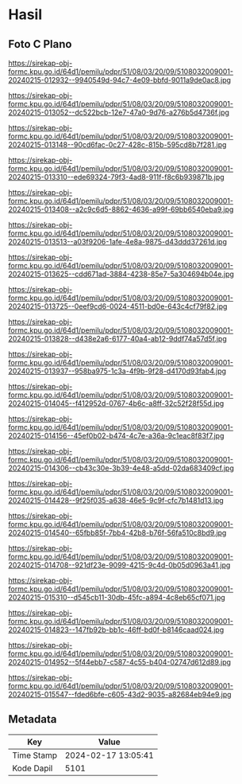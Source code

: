 # Hasil

## Foto C Plano

https://sirekap-obj-formc.kpu.go.id/64d1/pemilu/pdpr/51/08/03/20/09/5108032009001-20240215-012932--9940549d-94c7-4e09-bbfd-9011a9de0ac8.jpg

https://sirekap-obj-formc.kpu.go.id/64d1/pemilu/pdpr/51/08/03/20/09/5108032009001-20240215-013052--dc522bcb-12e7-47a0-9d76-a276b5d4736f.jpg

https://sirekap-obj-formc.kpu.go.id/64d1/pemilu/pdpr/51/08/03/20/09/5108032009001-20240215-013148--90cd6fac-0c27-428c-815b-595cd8b7f281.jpg

https://sirekap-obj-formc.kpu.go.id/64d1/pemilu/pdpr/51/08/03/20/09/5108032009001-20240215-013310--ede69324-79f3-4ad8-911f-f8c6b939871b.jpg

https://sirekap-obj-formc.kpu.go.id/64d1/pemilu/pdpr/51/08/03/20/09/5108032009001-20240215-013408--a2c9c6d5-8862-4636-a99f-69bb6540eba9.jpg

https://sirekap-obj-formc.kpu.go.id/64d1/pemilu/pdpr/51/08/03/20/09/5108032009001-20240215-013513--a03f9206-1afe-4e8a-9875-d43ddd37261d.jpg

https://sirekap-obj-formc.kpu.go.id/64d1/pemilu/pdpr/51/08/03/20/09/5108032009001-20240215-013625--cdd671ad-3884-4238-85e7-5a304694b04e.jpg

https://sirekap-obj-formc.kpu.go.id/64d1/pemilu/pdpr/51/08/03/20/09/5108032009001-20240215-013725--0eef9cd6-0024-4511-bd0e-643c4cf79f82.jpg

https://sirekap-obj-formc.kpu.go.id/64d1/pemilu/pdpr/51/08/03/20/09/5108032009001-20240215-013828--d438e2a6-6177-40a4-ab12-9ddf74a57d5f.jpg

https://sirekap-obj-formc.kpu.go.id/64d1/pemilu/pdpr/51/08/03/20/09/5108032009001-20240215-013937--958ba975-1c3a-4f9b-9f28-d4170d93fab4.jpg

https://sirekap-obj-formc.kpu.go.id/64d1/pemilu/pdpr/51/08/03/20/09/5108032009001-20240215-014045--f412952d-0767-4b6c-a8ff-32c52f28f55d.jpg

https://sirekap-obj-formc.kpu.go.id/64d1/pemilu/pdpr/51/08/03/20/09/5108032009001-20240215-014156--45ef0b02-b474-4c7e-a36a-9c1eac8f83f7.jpg

https://sirekap-obj-formc.kpu.go.id/64d1/pemilu/pdpr/51/08/03/20/09/5108032009001-20240215-014306--cb43c30e-3b39-4e48-a5dd-02da683409cf.jpg

https://sirekap-obj-formc.kpu.go.id/64d1/pemilu/pdpr/51/08/03/20/09/5108032009001-20240215-014428--9f25f035-a638-46e5-9c9f-cfc7b1481d13.jpg

https://sirekap-obj-formc.kpu.go.id/64d1/pemilu/pdpr/51/08/03/20/09/5108032009001-20240215-014540--65fbb85f-7bb4-42b8-b76f-56fa510c8bd9.jpg

https://sirekap-obj-formc.kpu.go.id/64d1/pemilu/pdpr/51/08/03/20/09/5108032009001-20240215-014708--921df23e-9099-4215-9c4d-0b05d0963a41.jpg

https://sirekap-obj-formc.kpu.go.id/64d1/pemilu/pdpr/51/08/03/20/09/5108032009001-20240215-015310--d545cb11-30db-45fc-a894-4c8eb65cf071.jpg

https://sirekap-obj-formc.kpu.go.id/64d1/pemilu/pdpr/51/08/03/20/09/5108032009001-20240215-014823--147fb92b-bb1c-46ff-bd0f-b8146caad024.jpg

https://sirekap-obj-formc.kpu.go.id/64d1/pemilu/pdpr/51/08/03/20/09/5108032009001-20240215-014952--5f44ebb7-c587-4c55-b404-02747d612d89.jpg

https://sirekap-obj-formc.kpu.go.id/64d1/pemilu/pdpr/51/08/03/20/09/5108032009001-20240215-015547--fded6bfe-c605-43d2-9035-a82684eb94e9.jpg


## Metadata

| Key        | Value               |
| ---------- | ------------------- |
| Time Stamp | 2024-02-17 13:05:41 |
| Kode Dapil | 5101                |



